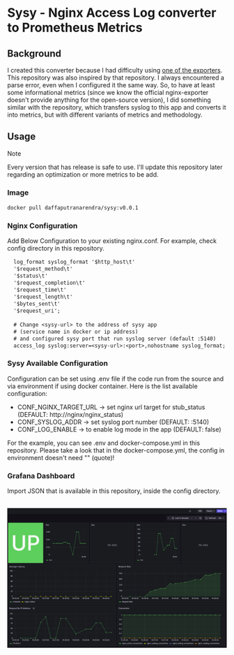 # Sysy - Nginx Access Log converter to Prometheus Metrics

## Background

I created this converter because I had difficulty using [one of the exporters](https://github.com/jkroepke/access-log-exporter). This repository was also inspired by that repository. I always encountered a parse error, even when I configured it the same way. So, to have at least some informational metrics (since we know the official nginx-exporter doesn't provide anything for the open-source version), I did something similar with the repository, which transfers syslog to this app and converts it into metrics, but with different variants of metrics and methodology.

## Usage

> [!NOTE]
> Every version that has release is safe to use. I'll update this repository later regarding an optimization or more metrics to be add. 

### Image

```bash
docker pull daffaputranarendra/sysy:v0.0.1
```

### Nginx Configuration

Add Below Configuration to your existing nginx.conf. For example, check config directory in this repository.

```nginx
  log_format syslog_format '$http_host\t'
  '$request_method\t'
  '$status\t'
  '$request_completion\t'
  '$request_time\t'
  '$request_length\t'
  '$bytes_sent\t'
  '$request_uri';

  # Change <sysy-url> to the address of sysy app
  # (service name in docker or ip address)
  # and configured sysy port that run syslog server (default :5140)
  access_log syslog:server=<sysy-url>:<port>,nohostname syslog_format;
```

### Sysy Available Configuration

Configuration can be set using .env file if the code run from the source and via environment if using docker container. Here is the list available configuration:

- CONF_NGINX_TARGET_URL -> set nginx url target for stub_status (DEFAULT: http://nginx/nginx_status)
- CONF_SYSLOG_ADDR -> set syslog port number (DEFAULT: :5140)
- CONF_LOG_ENABLE -> to enable log mode in the app (DEFAULT: false)

For the example, you can see .env and docker-compose.yml in this repository. Please take a look that in the docker-compose.yml, the config in environment doesn't need "" (quote)!

### Grafana Dashboard

Import JSON that is available in this repository, inside the config directory.

<br/>

<img src="./asset//grafana.png" alt="Grafana Dashboard"/>
